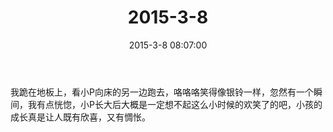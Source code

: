 ﻿---
title: "2015-3-8"
date: 2015-3-8 08:07:00
tags: 文字
categories: 爸爸
---
我跪在地板上，看小P向床的另一边跑去，咯咯咯笑得像银铃一样，忽然有一个瞬间，我有点恍惚，小P长大后大概是一定想不起这么小时候的欢笑了的吧，小孩的成长真是让人既有欣喜，又有惆怅。 ​​​​ 